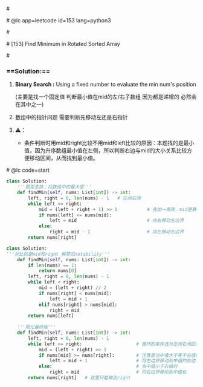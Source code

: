 \#

\# @lc app=leetcode id=153 lang=python3

\#

\# [153] Find Minimum in Rotated Sorted Array

\#

### ==Solution:==

1. **Binary Search :** Using a fixed number <mid> to evaluate the min num's position 

   (主要是找一个固定值 判断最小值在mid的左/右子数组 因为都是递增的 必然会在其中之一)
   
2. 数组中的指针问题 需要判断先移动左还是右指针

3. ⚠️：

   * 条件判断时用mid和right比较不用mid和left比较的原因：本题找的是最小值，因为升序数组最小值在左侧，所以判断右边与mid的大小关系比较方便移动区间，从而找到最小值。


\# @lc code=start

```python
class Solution:
	'''题型变换：找数组中的最大值'''
	def findMin(self, nums: List[int]) -> int:
        left, right = 0, len(nums) - 1   # 左闭右闭
        while left <= right:          
            mid = (left + right + 1) >> 1           # 先加一再除，mid更靠近右边的right     
            if nums[left] <= nums[mid]:         
                left = mid                          # 向右移动左边界
            else:       
                right = mid - 1                     # 向左移动右边界
        return nums[right] 


```

```python
class Solution:
'''对比的是mid和right 解答见notability'''
	def findMin(self, nums: List[int]) -> int:
        if len(nums) == 1:
            return nums[0]
        left, right = 0, len(nums) - 1
        while left < right:
            mid = (left + right) // 2
            if nums[right] < nums[mid]:
                left = mid + 1
            elif nums[right] > nums[mid]:
                right = mid
        return nums[left]
    
    '''简化最终版'''
    def findMin(self, nums: List[int]) -> int:
        left, right = 0, len(nums) - 1    
        while left <= right:                    # 循环的条件选为左闭右闭区间left <= right
            mid = (left + right) >> 1
            if nums[mid] >= nums[right]:        # 注意是当中值大于等于右值时，      
                left = mid + 1                  # 将左边界移动到中值的右边
            else:                               # 当中值小于右值时
                right = mid                     # 将右边界移动到中值处
        return nums[right]   # 这里只能输出right 

           
```

